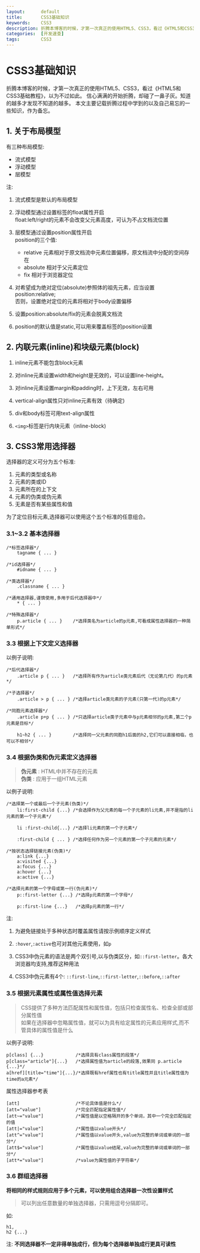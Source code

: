 ```yaml
---
layout:      default
title:       CSS3基础知识
keywords:    CSS3
description: 折腾本博客的时候，才第一次真正的使用HTML5、CSS3，看过《HTML5和CSS3基础教程》，以为不过如此。 信心满满的开始折腾，却碰了一鼻子灰。知道的越多才发现不知道的越多。 本文主要记载折腾过程中学到的以及自己易忘的一些知识，作为备忘。
categories:  [开发速查]
tags:        CSS3
---
```


# CSS3基础知识

折腾本博客的时候，才第一次真正的使用HTML5、CSS3，看过《HTML5和CSS3基础教程》，以为不过如此。 
信心满满的开始折腾，却碰了一鼻子灰。知道的越多才发现不知道的越多。
本文主要记载折腾过程中学到的以及自己易忘的一些知识，作为备忘。

## 1. 关于布局模型

有三种布局模型:

- 流式模型
- 浮动模型
- 层模型

注:

1.  流式模型是默认的布局模型  

2.  浮动模型通过设置标签的float属性开启  
    float:left/right的元素不会改变父元素高度，可认为不占文档流位置

3.  层模型通过设置position属性开启  
    position的三个值:  
    + relative 元素相对于原文档流中元素位置偏移，原文档流中分配的空间存在  
    + absolute 相对于父元素定位  
    + fix 相对于浏览器定位  

4.  对希望成为绝对定位(absolute)参照体的祖先元素，应当设置position:relative;  
    否则，设置绝对定位的元素将相对于body设置偏移

5.  设置position:absolute/fix的元素会脱离文档流

6.  position的默认值是static,可以用来覆盖标签的position设置

## 2. 内联元素(inline)和块级元素(block)

1. inline元素不能包含block元素

2. 对inline元素设置width和height是无效的，可以设置line-height。

3. 对inline元素设置margin和padding时，上下无效，左右可用　

4. vertical-align属性只对inline元素有效（待确定)

5. div和body标签可用text-align属性

6. `<img>`标签是行内块元素（inline-block)

## 3. CSS3常用选择器

选择器的定义可分为五个标准:

1. 元素的类型或名称
2. 元素的类或ID
3. 元素所在的上下文
4. 元素的伪类或伪元素
5. 无素是否有某些属性和值

为了定位目标元素,选择器可以使用这个五个标准的任意组合。

### 3.1~3.2 基本选择器

    /*标签选择器*/
        tagname { ... }

    /*id选择器*/
        #idname { ... }

    /*类选择器*/
        .classname { ... }

    /*通用选择器,谨慎使用,多用于后代选择器中*/
        * { ... }

    /*特殊选择器*/
        p.article { ... }    /*选择类名为article的p元素,可看成属性选择器的一种简单形式*/

### 3.3 根据上下文定义选择器

以例子说明:

    /*后代选择器*/
        .article p { ... }   /*选择所有作为article类元素后代（无论第几代）的p元素*/

    /*子选择器*/
        .article > p { ... } /*选择article类元素的子元素(只第一代)的p元素*/
    
    /*同胞元素选择器*/
        .article p+p { ... } /*只选择article类子元素中与p元素相邻的p元素,第二个p元素是目标*/

        h1~h2 { ... }        /*选择同一父元素的同胞h1后面的h2,它们可以直接相临，也可以不相邻*/
    
### 3.4 根据伪类和伪元素定义选择器

> **伪元素** : HTML中并不存在的元素  
> **伪类**   : 应用于一组HTML元素

以例子说明:

    /*选择第一个或最后一个子元素(伪类)*/
        li:first-child {...} /*会选择作为父元素的每一个子元素的li元素,并不是指的li元素的第一个子元素*/

        li :first-child{...} /*选择li元素的第一个子元素*/

        :first-child { ... } /*选择任何作为另一个元素的第一个子元素的元素*/

    /*按状态选择链接元素(伪类)*/
        a:link {...}         
        a:visited {...}      
        a:focus {...}
        a:hover {...}
        a:active {...}

    /*选择元素的第一个字母或第一行(伪元素)*/
        p::first-letter {...} /*选择p元素的第一个字母*/

        p::first-line {...}   /*选择p元素的第一行*/
        
注:

1. 为避免链接处于多种状态时覆盖属性请按示例顺序定义样式
2. `:hover`,`:active`也可对其他元素使用，如`p`

3. CSS3中伪元素的语法是两个双引号,以与伪类区分，如`::first-letter`。各大浏览器均支持,推荐这种用法
4. CSS3中伪元素有4个: `::first-line`,`::first-letter`,`::before`,`::after` 

### 3.5 根据元素属性或属性值选择元素

> CSS提供了多种方法匹配属性和属性值，包括只检查属性名、检查全部或部分属性值  
> 如果在选择器中忽略属性值，就可以为具有给定属性的元素应用样式,而不管具体的属性值是什么

以例子说明:

    p[class] {...}            /*选择具有class属性的段落*/
    p[class="article"]{...}   /*选择属性值为article的段落,效果同 p.article {...}*/
    a[href][title="time"]{...}/*选择既有href属性也有title属性并且title属性值为time的a元素*/

属性选择器参考表

    [att]                     /*不论具体值是什么*/
    [att="value"]             /*完全匹配指定属性值*/
    [att~="value"]            /*属性值是以空格隔开的多个单词，其中一个完全匹配指定的值
    [att|="value"]            /*属性值以value开头*/
    [att^="value"]            /*属性值以value开头,value为完整的单词或单词的一部分*/
    [att$="value"]            /*属性值以value结尾,value为完整的单词或单词的一部分*/
    [att*="value"]            /*value为属性值的子字符串*/

### 3.6 群组选择器

**将相同的样式规则应用于多个元素，可以使用组合选择器一次性设置样式**

> 可以列出任意数量的单独选择器，只需用逗号分隔即可。

如:

    h1,  
    h2 {...}               

注: **不同选择器不一定非得单独成行，但为每个选择器单独成行更具可读性**

